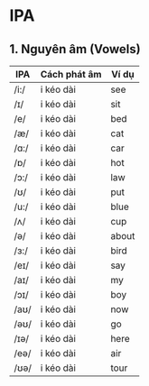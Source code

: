 # IPA

## 1. Nguyên âm (Vowels)


| IPA | Cách phát âm | Ví dụ |
|-------|-------|-------|
| /i:/ | i kéo dài | see |
| /ɪ/ | i kéo dài | sit |
| /e/ | i kéo dài | bed |
| /æ/ | i kéo dài |cat |
| /ɑ:/ | i kéo dài | car |
| /ɒ/ | i kéo dài | hot |
| /ɔ:/ | i kéo dài | law |
| /ʊ/ | i kéo dài | put |
| /u:/ | i kéo dài | blue |
| /ʌ/ | i kéo dài | cup |
| /ə/ | i kéo dài | about |
| /ɜ:/ | i kéo dài | bird |
| /eɪ/ | i kéo dài | say |
| /aɪ/ | i kéo dài | my |
| /ɔɪ/ | i kéo dài | boy |
| /aʊ/ | i kéo dài | now |
| /əʊ/ | i kéo dài | go |
| /ɪə/ | i kéo dài | here |
| /eə/ | i kéo dài | air |
| /ʊə/ | i kéo dài | tour |


















